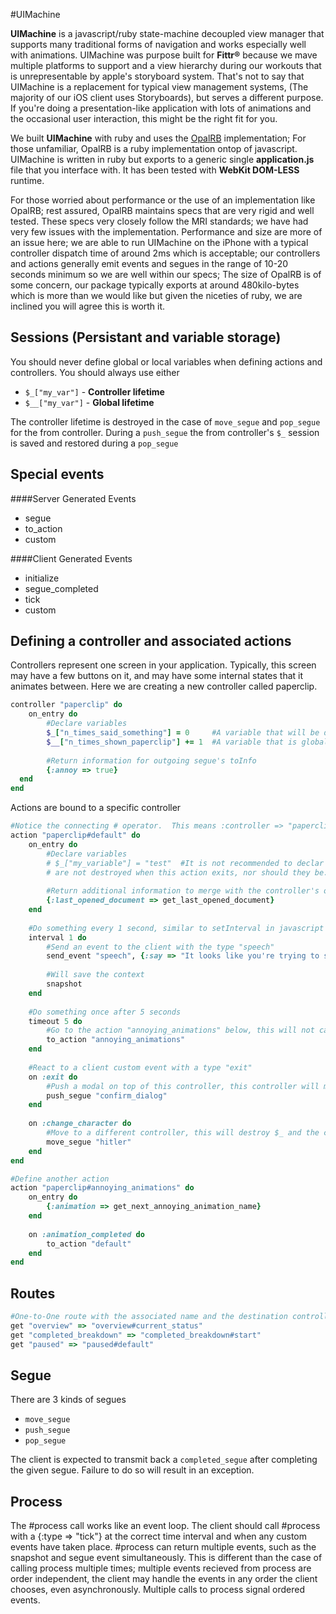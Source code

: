#UIMachine

**UIMachine** is a javascript/ruby state-machine decoupled view manager that supports many traditional forms of navigation and works especially well with animations.  UIMachine was purpose built for **Fittr®**  because we mave multiple platforms to support and a view hierarchy during our workouts that is unrepresentable by apple's storyboard system.  That's not to say that UIMachine is a replacement for typical view management systems, (The majority of our iOS client uses Storyboards), but serves a different purpose.  If you're doing a presentation-like application with lots of animations and the occasional user interaction, this might be the right fit for you.

We built **UIMachine** with ruby and uses the [OpalRB](http://opalrb.org) implementation; For those unfamiliar, OpalRB is a ruby implementation ontop of javascript.  UIMachine is written in ruby but exports to a generic single **application.js** file that you interface with.  It has been tested with **WebKit DOM-LESS** runtime.

For those worried about performance or the use of an implementation like OpalRB; rest assured, OpalRB maintains specs that are very rigid and well tested.  These specs very closely follow the MRI standards; we have had very few issues with the implementation.  Performance and size are more of an issue here; we are able to run UIMachine on the iPhone with a typical controller dispatch time of around 2ms which is acceptable; our controllers and actions generally emit events and segues in the range of 10-20 seconds minimum so we are well within our specs; The size of OpalRB is of some concern, our package typically exports at around 480kilo-bytes which is more than we would like but given the niceties of ruby, we are inclined you will agree this is worth it.

## Sessions (Persistant and variable storage)
You should never define global or local variables when defining actions and controllers.  You should always use either 

  - `$_["my_var"]` - **Controller lifetime**
  - `$__["my_var"]` - **Global lifetime**

The controller lifetime is destroyed in the case of ``move_segue`` and ``pop_segue`` for the from controller.  During a ``push_segue`` the from controller's `$_` session is saved and restored during a ``pop_segue``

## Special events

####Server Generated Events
 - segue
 - to_action
 - custom

####Client Generated Events
 - initialize
 - segue_completed
 - tick
 - custom

## Defining a controller and associated actions

Controllers represent one screen in your application.  Typically, this screen may have a few buttons on it, and may have some internal states that it animates between.  Here we are creating a new controller called paperclip.

```ruby
controller "paperclip" do
	on_entry do
		#Declare variables
		$_["n_times_said_something"] = 0     #A variable that will be destroyed when this controller is changed with a move_segue operation
		$__["n_times_shown_paperclip"] += 1  #A variable that is global to the app
		
		#Return information for outgoing segue's toInfo
		{:annoy => true}
  end
end
```

Actions are bound to a specific controller

```ruby
#Notice the connecting # operator.  This means :controller => "paperclip", :action => "default"
action "paperclip#default" do
	on_entry do
		#Declare variables
		# $_["my_variable"] = "test"  #It is not recommended to declar variables here, they have the same scope and lifetime as the controller on_entry and 
		# are not destroyed when this action exits, nor should they be.
		
		#Return additional information to merge with the controller's on_entry
		{:last_opened_document => get_last_opened_document}
	end
	
	#Do something every 1 second, similar to setInterval in javascript
	interval 1 do
		#Send an event to the client with the type "speech"
		send_event "speech", {:say => "It looks like you're trying to save a document"}
		
		#Will save the context
		snapshot
	end
	
	#Do something once after 5 seconds
	timeout 5 do
		#Go to the action "annoying_animations" below, this will not call the on_entry of the annoying_animations.
		to_action "annoying_animations"
	end
	
	#React to a client custom event with a type "exit"
	on :exit do
		#Push a modal on top of this controller, this controller will maintain it's session information in $_ although it will be un-accessible to the pushed controller
		push_segue "confirm_dialog"
	end
	
	on :change_character do
		#Move to a different controller, this will destroy $_ and the client should actually remove the controller
		move_segue "hitler"
	end
end

#Define another action
action "paperclip#annoying_animations" do
	on_entry do
		{:animation => get_next_annoying_animation_name}
	end
	
	on :animation_completed do
		to_action "default"
	end
end
```

## Routes

```ruby
#One-to-One route with the associated name and the destination controller and actions
get "overview" => "overview#current_status"
get "completed_breakdown" => "completed_breakdown#start"
get "paused" => "paused#default"
```

## Segue

There are 3 kinds of segues

 - ``move_segue``
 - ``push_segue``
 - ``pop_segue``

The client is expected to transmit back a ``completed_segue`` after completing the given segue.  Failure to do so will result in an exception.

## Process
The #process call works like an event loop.  The client should call #process with a {:type => "tick"} at the correct time interval and when any custom events have taken place.  #process can return multiple events, such as the snapshot and segue event simultaneously.  This is different than the case of calling process multiple times; multiple events recieved from process are order independent, the client may handle the events in any order the client chooses, even asynchronously.  Multiple calls to process signal ordered events.
